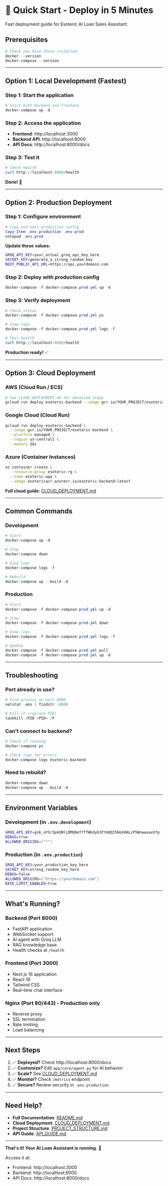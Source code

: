 # 🚀 Quick Start - Deploy in 5 Minutes

Fast deployment guide for Esoteric AI Loan Sales Assistant.

## Prerequisites

```powershell
# Check you have these installed
docker --version
docker-compose --version
```

---

## Option 1: Local Development (Fastest)

### Step 1: Start the application
```powershell
# Start both backend and frontend
docker-compose up -d
```

### Step 2: Access the application
- **Frontend**: http://localhost:3000
- **Backend API**: http://localhost:8000
- **API Docs**: http://localhost:8000/docs

### Step 3: Test it
```powershell
# Check health
curl http://localhost:8000/health
```

**Done!** 🎉

---

## Option 2: Production Deployment

### Step 1: Configure environment
```powershell
# Copy and edit production config
Copy-Item .env.production .env.prod
notepad .env.prod
```

**Update these values:**
```bash
GROQ_API_KEY=your_actual_groq_api_key_here
SECRET_KEY=generate_a_strong_random_key
NEXT_PUBLIC_API_URL=https://api.yourdomain.com
```

### Step 2: Deploy with production config
```powershell
docker-compose -f docker-compose.prod.yml up -d
```

### Step 3: Verify deployment
```powershell
# Check status
docker-compose -f docker-compose.prod.yml ps

# View logs
docker-compose -f docker-compose.prod.yml logs -f

# Test health
curl http://localhost:8000/health
```

**Production ready!** ✅

---

## Option 3: Cloud Deployment

### AWS (Cloud Run / ECS)
```bash
# See CLOUD_DEPLOYMENT.md for detailed steps
gcloud run deploy esoteric-backend --image gcr.io/YOUR_PROJECT/esoteric-backend
```

### Google Cloud (Cloud Run)
```bash
gcloud run deploy esoteric-backend \
  --image gcr.io/YOUR_PROJECT/esoteric-backend \
  --platform managed \
  --region us-central1 \
  --memory 2Gi
```

### Azure (Container Instances)
```bash
az container create \
  --resource-group esoteric-rg \
  --name esoteric-app \
  --image esotericacr.azurecr.io/esoteric-backend:latest
```

**Full cloud guide**: [CLOUD_DEPLOYMENT.md](./CLOUD_DEPLOYMENT.md)

---

## Common Commands

### Development
```powershell
# Start
docker-compose up -d

# Stop
docker-compose down

# View logs
docker-compose logs -f

# Rebuild
docker-compose up --build -d
```

### Production
```powershell
# Start
docker-compose -f docker-compose.prod.yml up -d

# Stop
docker-compose -f docker-compose.prod.yml down

# View logs
docker-compose -f docker-compose.prod.yml logs -f

# Update
docker-compose -f docker-compose.prod.yml pull
docker-compose -f docker-compose.prod.yml up -d
```

---

## Troubleshooting

### Port already in use?
```powershell
# Find process on port 8000
netstat -ano | findstr :8000

# Kill it (replace PID)
taskkill /PID <PID> /F
```

### Can't connect to backend?
```powershell
# Check if running
docker-compose ps

# Check logs for errors
docker-compose logs esoteric-backend
```

### Need to rebuild?
```powershell
docker-compose down
docker-compose up --build -d
```

---

## Environment Variables

### Development (in `.env.development`)
```bash
GROQ_API_KEY=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
DEBUG=true
ALLOWED_ORIGINS=["*"]
```

### Production (in `.env.production`)
```bash
GROQ_API_KEY=your_production_key_here
SECRET_KEY=strong_random_key_here
DEBUG=false
ALLOWED_ORIGINS=["https://yourdomain.com"]
RATE_LIMIT_ENABLED=true
```

---

## What's Running?

### Backend (Port 8000)
- FastAPI application
- WebSocket support
- AI agent with Groq LLM
- RAG knowledge base
- Health checks at `/health`

### Frontend (Port 3000)
- Next.js 16 application
- React 19
- Tailwind CSS
- Real-time chat interface

### Nginx (Port 80/443) - Production only
- Reverse proxy
- SSL termination
- Rate limiting
- Load balancing

---

## Next Steps

1. ✅ **Deployed?** Check http://localhost:8000/docs
2. ✅ **Customize?** Edit `app/core/agent.py` for AI behavior
3. ✅ **Scale?** See [CLOUD_DEPLOYMENT.md](./CLOUD_DEPLOYMENT.md)
4. ✅ **Monitor?** Check `/metrics` endpoint
5. ✅ **Secure?** Review security in `.env.production`

---

## Need Help?

- **Full Documentation**: [README.md](./README.md)
- **Cloud Deployment**: [CLOUD_DEPLOYMENT.md](./CLOUD_DEPLOYMENT.md)
- **Project Structure**: [PROJECT_STRUCTURE.md](./PROJECT_STRUCTURE.md)
- **API Guide**: [API_GUIDE.md](./API_GUIDE.md)

---

**That's it! Your AI Loan Assistant is running.** 🎉

Access it at:
- Frontend: http://localhost:3000
- Backend: http://localhost:8000
- API Docs: http://localhost:8000/docs

